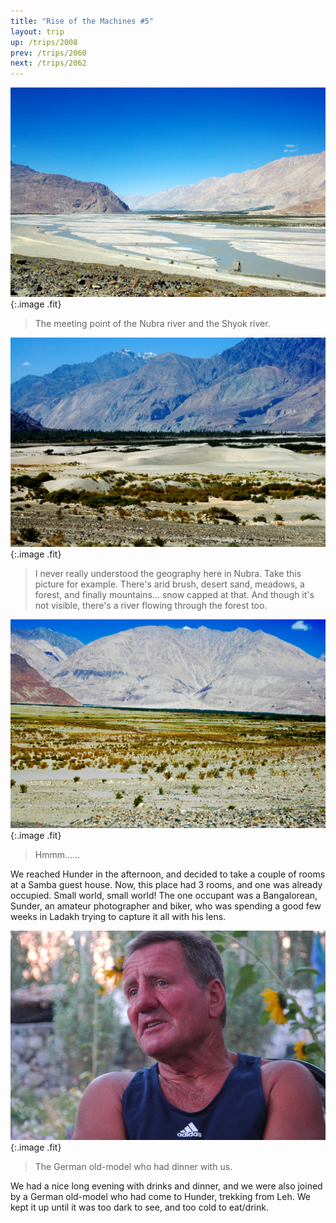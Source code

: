 ```yaml
---
title: "Rise of the Machines #5"
layout: trip
up: /trips/2008
prev: /trips/2060
next: /trips/2062
---
```


![DSC_0324.JPG](/images/photos/DSC_0324.JPG 'DSC_0324.JPG'){:.image .fit}

>  The meeting point of the Nubra river and the             Shyok river. 

![DSC_0326.JPG](/images/photos/DSC_0326.JPG 'DSC_0326.JPG'){:.image .fit}

>  I never really understood the geography here in             Nubra. Take this picture for example. There's arid brush, desert             sand, meadows, a forest, and finally mountains... snow capped at             that. And though it's not visible, there's a river flowing             through the forest too. 

![DSC_0327.JPG](/images/photos/DSC_0327.JPG 'DSC_0327.JPG'){:.image .fit}

>  Hmmm...... 

We reached Hunder in the afternoon, and decided to take a             couple of rooms at a Samba guest house. Now, this place had 3             rooms, and one was already occupied. Small world, small world!             The one occupant was a Bangalorean, Sunder, an amateur             photographer and biker, who was spending a good few weeks in             Ladakh trying to capture it all with his lens.

![DSC_0328.JPG](/images/photos/DSC_0328.JPG 'DSC_0328.JPG'){:.image .fit}

>  The German old-model who had dinner with us.             

We had a nice long evening with drinks and dinner, and we were             also joined by a German old-model who had come to Hunder,             trekking from Leh. We kept it up until it was too dark to see,             and too cold to eat/drink.


